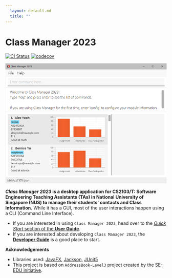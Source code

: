 ```yaml
---
  layout: default.md
  title: ""
---
```


# Class Manager 2023

[![CI Status](https://github.com/AY2324S1-CS2103T-T11-1/tp/workflows/Java%20CI/badge.svg)](https://github.com/AY2324S1-CS2103T-T11-1/tp/actions)
[![codecov](https://codecov.io/gh/AY2324S1-CS2103T-T11-1/tp/graph/badge.svg?token=V7P4WC496H)](https://codecov.io/gh/AY2324S1-CS2103T-T11-1/tp)

<img alt="Ui" src="images/Ui.png" width="650" >

**_Class Manager 2023_ is a desktop application for CS2103/T: Software Engineering Teaching Assistants (TAs) in National University of Singapore (NUS) to manage their students' contacts and Class Information.** While it has a GUI, most of the user interactions happen using a CLI (Command Line Interface).

* If you are interested in using `Class Manager 2023`, head over to the [_Quick Start_ section of the **User Guide**](UserGuide.html#quick-start).
* If you are interested about developing `Class Manager 2023`, the [**Developer Guide**](DeveloperGuide.html) is a good place to start.


**Acknowledgements**

* Libraries used: [JavaFX](https://openjfx.io/), [Jackson](https://github.com/FasterXML/jackson), [JUnit5](https://github.com/junit-team/junit5)
* This project is based on `AddressBook-Level3` project created by the [SE-EDU initiative](https://se-education.org).

